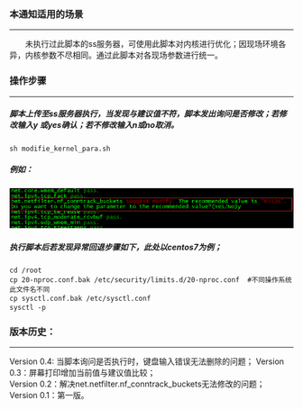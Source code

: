 ### 本通知适用的场景
---
&emsp;&emsp;未执行过此脚本的ss服务器，可使用此脚本对内核进行优化；因现场环境各异，内核参数不尽相同。通过此脚本对各现场参数进行统一。
### 操作步骤
---
##### 脚本上传至ss服务器执行，当发现与建议值不符，脚本发出询问是否修改；若修改输入y 或yes确认；若不修改输入n或no取消。
```
sh modifie_kernel_para.sh
```
##### 例如：
![image](https://raw.githubusercontent.com/bluebell20/notification/master/screenshots/kernel_p.png)
##### 执行脚本后若发现异常回退步骤如下，此处以centos7为例；
```
cd /root
cp 20-nproc.conf.bak /etc/security/limits.d/20-nproc.conf  #不同操作系统此文件名不同
cp sysctl.conf.bak /etc/sysctl.conf
sysctl -p
```
### 版本历史：
---
Version 0.4: 当脚本询问是否执行时，键盘输入错误无法删除的问题；
Version 0.3：屏幕打印增加当前值与建议值比较；  
Version 0.2：解决net.netfilter.nf_conntrack_buckets无法修改的问题；  
Version 0.1：第一版。